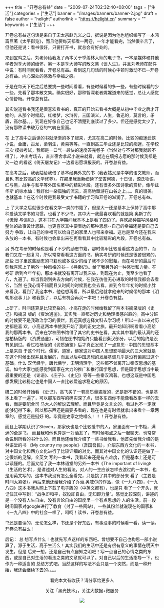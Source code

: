 +++
title = "开卷总有益"
date = "2009-07-24T02:32:40+08:00"
tags = ["生活"]
categories = ["生活"]
banner = "/images/banners/banner-2.jpg"
draft = false
author = "helight"
authorlink = "https://helight.cn"
summary = ""
keywords = ["生活"]
+++

开卷总有益这句话是来自于宋太宗赵光义之口，据说是因为他也组织编写了一本鸿篇巨著《太平御览》，而且他要每天都看一两卷，一年才能看完，当然很辛苦了，但他还是说：看书很好，只要打开书，就总会有好处的。
<!--more-->
来到宝鸡之后，刘老师给我发了两本关于季羡林大师的电子书，一本是媒体和其他学者对季大师的缅怀，另一本是季大师写的散文集《谈人生》。并且刘老师在邮件中说：有时间就看看，开卷总有益。看到这几句话的时候心中顿时激动不已--开卷总有益。内心深处的感激与幸福之感。

于是在每天下班之后总要挑一些时间看看，有些时候看的多一些，有些时候看的少一些。先看了那本散文集。确实很好，那种智深老者娓娓道来的感觉，总让人感觉心情舒畅。开卷总有益。

其实说道看书我还是很喜欢看书的，真正的开始去看书大概是从初中毕业之后才开始的。从那个时候起，红楼梦，水浒传，三国演义，人生，鲁迅的，莫言的，矛盾，高尔基。。。到现在好像自己也记不清楚到底读过了多少。但还是感觉太少了，没有那种读书破万卷的气魄在里面。

在 上了高中之后读的书就渐渐的多了起来，尤其在高二的时候，比较的痴迷武侠小说，金庸，古龙，梁羽生，黄易等等。一直到高三毕业还是比较的痴迷，在学校三次 模拟考试，我都是一口气一最快的速度答完卷子（当然对与不对那我就顾不得了），冲出考场去，直奔宿舍拿起小说来就看，就连在填报志愿的那时候我都是又一边 的看这《倚天屠龙记》一边看志愿填报表的。开卷总有益。

在高考之后，我表姑给我借了基本经典外文的书（我表姑父是中学的语文教师，而且也 有比较高的文学修养）。在那里我重新细读了堂吉诃德，十日谈，源氏物语，红与黑，战争与和平等外国名著中的精彩片段。还有很多外国诗歌的赏析，像华兹华斯 的咏水仙：我好似一朵孤独的流云，高高地飘游在山谷之上。。。真的很美。也就基本上在这个时候是我最受文学书籍的学习和开卷的滋润了。开卷总有益。

上 了大学之后就很少在看文学一类的书籍了，但是大一还是基本上保持了高中那种爱读文学书的习惯，也看了不少书。其中大一我最喜欢看的就是简.奥斯丁的《傲慢 与偏见》，这本书在大学期间我基本上是看了四边了。喜欢那种描写风格和整体的故事设计思路，也更喜欢其中要表达的那种思想--自己的幸福还是要自己去努力 争取，让自己的幸福可以给自己的家里人也带来幸福。这也是至今还在我床头放的一本书，有时候也会拿出来在再看看其中比较精彩的片段。开卷总有益。

另 外在考研的时候也是看了不少的励志书籍，那时伟甲比较爱看这方面的书，而我们又在一起复习，所以常常看看这方面的书。确实考研的时候还是很苦很累的，那些 日子里这些励志的书籍也或多或少的给了我不少的慰藉。而在考研的最后时刻我喜欢上了另外一种风格的书--《寻秦记》。给了我另外的一种感觉和力量。在考研 后到今年年初，那本书就没有离开过我床头，到现在为止，我至少也看了八，九遍了。每当我刚到失去方向的时候，在我在彷徨无心进取的时候我都会去看它，当然 在我心情不错而且又时间的时候我也会去看。直到今年年初的时候小胖来看我，看到了我这本书，他也想再看，所以最后他就拿他来的时候带的那本《明朝那点事 儿》和我换了，以后有机会再买一本吧！开卷总有益。

上研了，时间还算是比较充裕的，小高在走的时候给我留了两本书摘录版的《史记》和摘录 版的《资治通鉴》。其实我一直都对历史和地理很感兴趣的。高中分班的时候要不是我政治学习的很烂，我还真想选择文科去学习呢！所以一直以来对历史都是喜 欢。小高这两本书使我开始了我的正史之旅。最开始知识啊看看小高给我的那两本书，后来在学校图书馆借了其它的史书在看。其实其中看的最认真的还是柏杨版的 《资质通鉴》，可惜在图书馆始终只能看到秦汉部分，以后的始终是没有见到过。看过柏杨版的《资质通鉴》后才真正发现了一点意思--中国的思想基本上是来自 于这个时代，儒家，道家，佛家这对中国人思想影响最大的三大家就是在这个时候出现并且发展的，而且以后中国思想的发展基调几乎是没有偏离过这个基础。什么 汉代经学，唐代佛学，宋明清理学，这些都不曾离开过秦汉思想的基调。如今大家也能感觉到国家在大力的推广和推行国学思想，但是国学思想当中最最重要的还是 《论语》、《庄子》、《史记》等等一些秦汉鸿著。也想这既是中国思想发展比较稳定也是中国人一直比较爱追求稳定的原因。

研二的时候开始看 《史记》，高飞买了一套高质量盗版的，还是挺不错的，也是基本上看了一遍了，可以那东西写的确实深了点，很多东西你不能像看故事一样的去看，而是要配合司 马大人的解说去理解。而且毕竟是文言文的，看过也不一定就能够记得下来，所以那东西还是需要多看的，现在也是有时候就拿出来看个一章两章的，感觉还是挺好 的。毕竟是史家之绝唱么！！！开卷总有益。

而且上学期认识了Steven，那家伙也是个比较爱书的人，家里面有一个书柜，满满的全是书。 而且我和他也算是一对酒友了，有时候喝点之后一起聊天，也常常会说到所看的书什么的。而且他还给我介绍了一些书给我看，他首先给我介绍的是林语堂的书 《My country my people》（吾国吾民），介绍东西方文化的一本书，对中国文化和西方文化进行了比较详细的对比，而其对中国文化的认识还是做了一定很新的见解。全英文 写的一本书，我看起来还是有点难度，但是基本上还是可以读懂的。后面又给了我一本林语堂的另外一本书《The important of living》（生活的艺术），是讲述对人生的看法，对人的一生应该怎样去渡过的一本书，也是用英文写的，这本书我没有怎么全看完，只是挑了其中的部分来 看了（主要是时间太紧张）。再后来他还给我介绍了乔治.奥威尔的作品，像《一九八四》，《一九八四》这本书我从网上下载了电子版的（中英文都有），也是只 看了一个开头，就记住其中写到：“战争即和平，奴役即自由，无知即力量”。感觉比较深刻，讲述的是一个没有人生自由，没有言论自由的国度里一个有点思想的 人的生活。前一段时间国家对google进行了教育（封了一些网站），一些其粉丝就说现在的国家和《一九八四》中的社会一样了，呵呵！读书，开卷总有益。

书还是要读的，无论怎么样，书还是个好东西，有事没事的时候看一看，读一读。开卷总有益么！

后记：
总 想写点什么！也就先写点这样的东西吧。曾想要不自己也构思一部小说算了，源于生活，高于生活么！其实我们的生活中还是有很有意义的事情在明天中发生。但是 后来一想，还是自己有点自知之明吧！写一点自己的心情之类的东西，或是自己对生活的看法之类的文章就可以了。对自己以后的生活指导一下，也作为一种适当的 总结方式吧。当然这样的写法不会只是一个突然，而是一种开始，我还会继续下去的。。。。

<center>
看完本文有收获？请分享给更多人<br>

关注「黑光技术」，关注大数据+微服务<br>

![](/images/qrcode_helight_tech.jpg)
</center>
